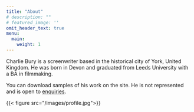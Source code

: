 ```yaml
---
title: "About"
# description: ""
# featured_image: ''
omit_header_text: true
menu:
  main:
    weight: 1
---
```


Charlie Bury is a screenwriter based in the historical city of York, United Kingdom. He was born in Devon and graduated from Leeds University with a BA in filmmaking. 

You can download samples of his work on the site. He is not represented and is open to [enquiries](https://www.charliebury.com/contact). 


{{< figure src="/images/profile.jpg">}}
